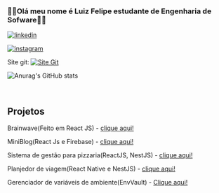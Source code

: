 ### 👨‍💻Olá meu nome é Luiz Felipe estudante de Engenharia de Sofware👨‍💻
[![linkedin](https://img.shields.io/badge/LinkedIn-0077B5?style=for-the-badge&logo=linkedin&logoColor=white)](https://www.linkedin.com/in/luiz-felipe-silveira-zomer-647386266/)

[![instagram](https://img.shields.io/badge/Instagram-E4405F?style=for-the-badge&logo=instagram&logoColor=white)](https://www.instagram.com/luiz_zomer/)

Site git: [![Site Git](https://img.shields.io/badge/GIT-E44C30?style=for-the-badge&logo=git&logoColor=white)]( https://luizzomer.github.io/Site-git/)


![Anurag's GitHub stats](https://github-readme-stats.vercel.app/api?username=LuizZomer&show_icons=true&theme=radical)
<div style="display: inline_block"><br/>

## Projetos

Brainwave(Feito em React JS) - [clique aqui!](https://brainwave-seven-eosin.vercel.app/)

MiniBlog(React Js e Firebase) - [clique aqui!](http://projeto-mini-blog-two.vercel.app)

Sistema de gestão para pizzaria(ReactJS, NestJS) - [clique aqui!](https://github.com/LuizZomer/projetoWeb)

Planjedor de viagem(React Native e NestJS) - [clique aqui!](https://github.com/LuizZomer/PlanejadorViagem)

Gerenciador de variáveis de ambiente(EnvVault) - [Clique aqui!](https://github.com/NextSyntaxDev/EnvVault)
